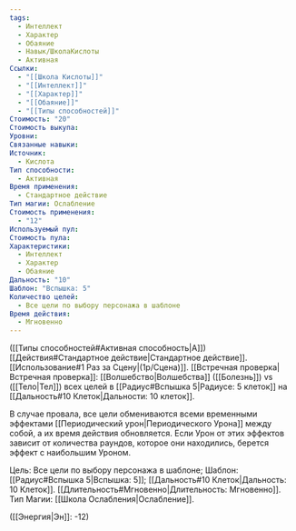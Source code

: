 ```yaml
---
tags:
  - Интеллект
  - Характер
  - Обаяние
  - Навык/ШколаКислоты
  - Активная
Ссылки:
  - "[[Школа Кислоты]]"
  - "[[Интеллект]]"
  - "[[Характер]]"
  - "[[Обаяние]]"
  - "[[Типы способностей]]"
Стоимость: "20"
Стоимость выкупа: 
Уровни: 
Связанные навыки: 
Источник:
  - Кислота
Тип способности:
  - Активная
Время применения:
  - Стандартное действие
Тип магии: Ослабление
Стоимость применения:
  - "12"
Используемый пул: 
Стоимость пула: 
Характеристики:
  - Интеллект
  - Характер
  - Обаяние
Дальность: "10"
Шаблон: "Вспышка: 5"
Количество целей:
  - Все цели по выбору персонажа в шаблоне
Время действия:
  - Мгновенно
---
```

([[Типы способностей#Активная способность|А]]) [[Действия#Стандартное действие|Стандартное действие]]. [[Использование#1 Раз за Сцену|(1р/Сцена)]]. [[Встречная проверка|Встречная проверка]]: [[Волшебство|Волшебства]] ([[Болезнь]]) vs ([[Тело|Тел]]) всех целей в [[Радиус#Вспышка 5|Радиусе: 5 клеток]] на [[Дальность#10 Клеток|Дальности: 10 клеток]].

В случае провала, все цели обмениваются всеми временными эффектами [[Периодический урон|Периодического Урона]] между собой, а их время действия обновляется. Если Урон от этих эффектов зависит от количества раундов, которое они находились, берется эффект с наибольшим Уроном. 

Цель: Все цели по выбору персонажа в шаблоне; Шаблон: [[Радиус#Вспышка 5|Вспышка: 5]]; [[Дальность#10 Клеток|Дальность: 10 Клеток]]. [[Длительность#Мгновенно|Длительность: Мгновенно]]. Тип Магии: [[Школа Ослабления|Ослабление]].

([[Энергия|Эн]]: -12)
